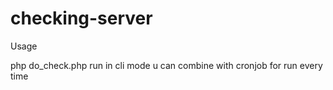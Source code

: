 checking-server
===============

Usage

php do_check.php run in cli mode u can combine with cronjob for run every time
